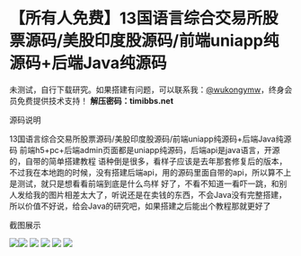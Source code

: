 # 【所有人免费】13国语言综合交易所股票源码/美股印度股源码/前端uniapp纯源码+后端Java纯源码

未测试，自行下载研究。如果搭建有问题，可以联系我：[@wukongymw](http://t.me/wukongymw)，终身会员免费提供技术支持！
**解压密码：timibbs.net**

源码说明

13国语言综合交易所股票源码/美股印度股源码/前端uniapp纯源码+后端Java纯源码
前端h5+pc+后端admin页面都是uniapp纯源码，后端api是java语言，开源的，自带的简单搭建教程
语种倒是很多，看样子应该是去年那套修复后的版本，不过我在本地跑的时候，没有搭建后端api，用的源码里面自带的api，所以算不上是测试，就只是想看看前端到底是什么鸟样
好了，不看不知道一看吓一跳，和别人发给我的图片相差太大了，听说还是在卖钱的东西，不会Java没有完整搭建，所以价值不好说，给会Java的研究吧，如果搭建之后能出个教程那就更好了

截图展示

[![](https://wukongymw.com/wp-content/uploads/2024/06/0d2991981adf41a.png)](https://wukongymw.com/wp-content/uploads/2024/06/0d2991981adf41a.png)[![](https://wukongymw.com/wp-content/uploads/2024/06/10520222f7fe1c0.png)](https://wukongymw.com/wp-content/uploads/2024/06/10520222f7fe1c0.png)
[![](https://wukongymw.com/wp-content/uploads/2024/06/62d70af57b312f8.png)](https://wukongymw.com/wp-content/uploads/2024/06/62d70af57b312f8.png)
[![](https://wukongymw.com/wp-content/uploads/2024/06/bbb684ab1d29ec9.png)](https://wukongymw.com/wp-content/uploads/2024/06/bbb684ab1d29ec9.png)
[![](https://wukongymw.com/wp-content/uploads/2024/06/a9d44c7d4eb278e.png)](https://wukongymw.com/wp-content/uploads/2024/06/a9d44c7d4eb278e.png)
[![](https://wukongymw.com/wp-content/uploads/2024/06/b9437d8008480bc.png)](https://wukongymw.com/wp-content/uploads/2024/06/b9437d8008480bc.png)